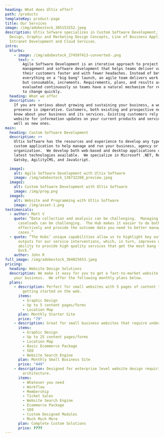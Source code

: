 ```yaml
---
heading: What does Ultix offer?
path: /products
templateKey: product-page
title: Our Services
image: /img/adobestock_305153252.jpeg
description: Ultix Sofware specializes in Custom Software Development, Website
  Design, Graphic and Marketing Design Concepts, Line of Business Applications,
  Intranet Development and Cloud Services.
intro:
  blurbs:
    - image: /img/adobestock_274597413-converted-.png
      text: >
        Agile Software Development is an iterative approach to project
        management and software development that helps teams deliver value to
        their customers faster and with fewer headaches. Instead of betting
        everything on a "big bang" launch, an agile team delivers work in small,
        but consumable, increments. Requirements, plans, and results are
        evaluated continuously so teams have a natural mechanism for responding
        to change quickly.
  heading: What we offer
  description: >
    If you are serious about growing and sustaining your business, a web
    presence is imperative. Customers, both existing and prospective need to
    know about your business and its services. Existing customers rely on your
    website for information updates on your current products and services as
    well as new ones. 
main:
  heading: Custom Software Development
  description: >+
    Ultix Software has the resources and experience to develop any type of
    custom application to help manage and run your business, agency or
    organization.  We develop both web-based and desktop applications using the
    latest technologies available.  We specialize in Microsoft .NET, React,
    Gatsby, AgilityCMS, and JavaScript. 

  image1:
    alt: Agile Software Development with Ultix Software
    image: /img/adobestock_136732268_preview.jpeg
  image2:
    alt: Custom Software Development with Ultix Software
    image: /img/prog.png
  image3:
    alt: Website and Programming with Ultix Software
    image: /img/asset-1.png
testimonials:
  - author: Matt V
    quote: “Data collection and analysis can be challenging.  Managing several
      caseloads can be challenging.  The Hub makes it easier to do both
      effectively and provide the outcome data you need to better manage your
      cases.”
  - quote: “The Hubs’ unique capabilities allow us to highlight key outcomes and
      outputs for our service interventions, which, in turn, improves our
      ability to provide high quality services that get the most bang for the
      buck.”
    author: John R
full_image: /img/adobestock_304025653.jpeg
pricing:
  heading: Website Design Solutions
  description: We make it easy for you to get a fast-to-market website design for
    your business.  We offer the following monthly plans below.
  plans:
    - description: Perfect for small websites with 5 pages of content that are just
        getting started on the web.
      items:
        - Graphic Design
        - Up to 5 content pages/forms
        - Location Map
      plan: Monthly Starter Site
      price: "79"
    - description: Great for small business websites that require under 25 pages of content.
      items:
        - Graphic Design
        - Up to 25 content pages/forms
        - Location Map
        - Basic Ecommerce Package
        - SEO
        - Website Search Engine
      plan: Monthly Small Business Site
      price: "449"
    - description: Designed for enterprise level website design requiring extensive
        architecture.
      items:
        - Whatever you need
        - Workflow
        - Membership
        - Ticket Sales
        - Website Search Engine
        - Ecommerce Package
        - SEO
        - Custom Designed Modules
        - Much Much More
      plan: Complete Custom Solutions
      price: ????
---
```

